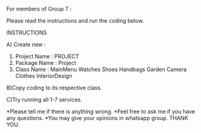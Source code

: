 For members of Group 7 :

Please read the instructions and run the coding below.

INSTRUCTIONS

A) Create new :
1. Project Name : PROJECT
2. Package Name : Project
3. Class Name : MainMenu
                Watches
                Shoes
                Handbags
                Garden
                Camera
                Clothes
                InteriorDesign
                
B)Copy coding to its respective class.

C)Try running all 1-7 services.


*Please tell me if there is anything wrong.
*Feel free to ask me if you have any questions.
*You may give your opinions in whatsapp group.
THANK YOU.




